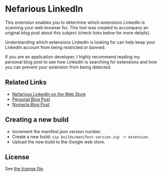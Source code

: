 Nefarious LinkedIn
==================

This extension enables you to determine which extensions LinkedIn is scanning
your web browser for. This tool was created to accompany an original blog post
about this subject (check links below for more details).

Understanding which extensions LinkedIn is looking for can help keep your
LinkedIn account from being restricted or banned.

If you are an application developer, I highly recommend reading my personal blog
post to see how LinkedIn is searching for extensions and how you can prevent your
extension from being detected.

Related Links
-------------

- [Nefarious LinkedIn on the Web Store](https://chrome.google.com/webstore/detail/nefarious-linkedin/mpkhbmjfapljfhjopagghpfgbmghjpah)
- [Personal Blog Post](https://prophitt.me/articles/nefarious-linkedin)
- [Nymeria Blog Post](https://www.nymeria.io/blog/linkedins-war-on-email-finder-extensions-like-nymeria)

Creating a new build
--------------------

- Increment the manifest.json version number.
- Create a new build: `zip builds/manifest-version.zip -r extension`.
- Upload the new build to the Google web store.

License
-------

See [the license file](LICENSE.txt).

